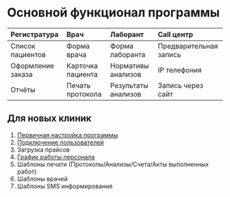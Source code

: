 # Основной функционал программы

| Регистратура       | Врач              | Лаборант            | Call центр             |
|:------------------|:------------------|:--------------------|:-----------------------|  
| Список пациентов  | Форма врача       | Форма лаборанта     | Предварительная запись |  
| Оформление заказа | Карточка пациента | Нормативы анализов  | IP телефония           |
| Отчёты            | Печать протокола  | Результаты анализов | Запись через сайт      |

## Для новых клиник

1. <a href="./InitialConfiguration">Первичная настройка программы</a>
2. <a href="./Users">Подключение пользователей</a>
3. Загрузка прайсов
4. <a href="./DoctorSchedule">График работы персонала</a>
5. Шаблоны печати (Протоколы/Анализы/Счета/Акты выполненных работ)
6. Шаблоны врачей
7. Шаблоны SMS информирования
